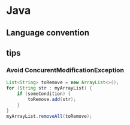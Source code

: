 # Java

## Language convention

## tips

### Avoid ConcurentModificationException

```java
List<String> toRemove = new ArrayList<>();
for (String str : myArrayList) {
    if (someCondition) {
        toRemove.add(str);
    }
}
myArrayList.removeAll(toRemove);

```